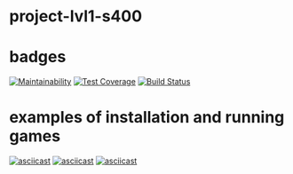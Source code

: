 # project-lvl1-s400

# badges

[![Maintainability](https://api.codeclimate.com/v1/badges/85d76d40bcba72871be5/maintainability)](https://codeclimate.com/github/hancorg-spb/project-lvl1-s400/maintainability)
[![Test Coverage](https://api.codeclimate.com/v1/badges/85d76d40bcba72871be5/test_coverage)](https://codeclimate.com/github/hancorg-spb/project-lvl1-s400/test_coverage)
[![Build Status](https://travis-ci.org/hancorg-spb/project-lvl1-s400.svg?branch=master)](https://travis-ci.org/hancorg-spb/project-lvl1-s400)

# examples of installation and running games

[![asciicast](https://asciinema.org/a/dly1eKpooL6cX1deJct7PD3Rf.svg)](https://asciinema.org/a/dly1eKpooL6cX1deJct7PD3Rf)
[![asciicast](https://asciinema.org/a/EVjWm8oMyXVDUO1AMs6lWUjbr.svg)](https://asciinema.org/a/EVjWm8oMyXVDUO1AMs6lWUjbr)
[![asciicast](https://asciinema.org/a/xRXF59dgchItrbnJ4blqtoy9E.svg)](https://asciinema.org/a/xRXF59dgchItrbnJ4blqtoy9E)